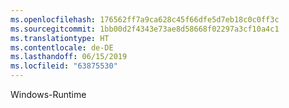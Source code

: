 ```yaml
---
ms.openlocfilehash: 176562ff7a9ca628c45f66dfe5d7eb18c0c0ff3c
ms.sourcegitcommit: 1bb00d2f4343e73ae8d58668f02297a3cf10a4c1
ms.translationtype: HT
ms.contentlocale: de-DE
ms.lasthandoff: 06/15/2019
ms.locfileid: "63875530"
---
```

Windows-Runtime